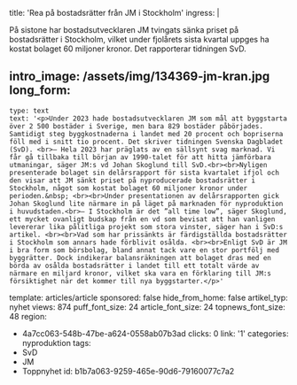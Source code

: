 title: 'Rea på bostadsrätter från JM i Stockholm'
ingress: |
  <p>På sistone har bostadsutvecklaren JM tvingats sänka priset på bostadsrätter i Stockholm, vilket under fjolårets sista kvartal uppges ha kostat bolaget 60 miljoner kronor. Det rapporterar tidningen SvD.
  </p>
  
intro_image: /assets/img/134369-jm-kran.jpg
long_form:
  -
    type: text
    text: '<p>Under 2023 hade bostadsutvecklaren JM som mål att byggstarta över 2 500 bostäder i Sverige, men bara 829 bostäder påbörjades. Samtidigt steg byggkostnaderna i landet med 20 procent och bopriserna föll med i snitt tio procent. Det skriver tidningen Svenska Dagbladet (SvD). <br>– Hela 2023 har präglats av en sällsynt svag marknad. Vi får gå tillbaka till början av 1990-talet för att hitta jämförbara utmaningar, säger JM:s vd Johan Skoglund till SvD.<br><br>Nyligen presenterade bolaget sin delårsrapport för sista kvartalet ifjol och den visar att JM sänkt priset på nyproducerade bostadsrätter i Stockholm, något som kostat bolaget 60 miljoner kronor under perioden.&nbsp; <br><br>Under presentationen av delårsrapporten gick Johan Skoglund lite närmare in på läget på marknaden för nyproduktion i huvudstaden.<br>– I Stockholm är det ”all time low”, säger Skoglund, ett mycket ovanligt budskap från en vd som bevisat att han vanligen levererar lika pålitliga projekt som stora vinster, säger han i SvD:s artikel. <br><br>Vad som har prissänkts är färdigställda bostadsrätter i Stockholm som annars hade förblivit osålda. <br><br>Enligt SvD är JM i bra form som börsbolag, bland annat tack vare en stor portfölj med byggrätter. Dock indikerar balansräkningen att bolaget dras med en börda av osålda bostadsrätter i landet till ett totalt värde av närmare en miljard kronor, vilket ska vara en förklaring till JM:s försiktighet när det kommer till nya byggstarter.</p>'
template: articles/article
sponsored: false
hide_from_home: false
artikel_typ: nyhet
views: 874
puff_font_size: 24
article_font_size: 24
topnews_font_size: 48
region:
  - 4a7cc063-548b-47be-a624-0558ab07b3ad
clicks: 0
link: '1'
categories: nyproduktion
tags:
  - SvD
  - JM
  - Toppnyhet
id: b1b7a063-9259-465e-90d6-79160077c7a2

